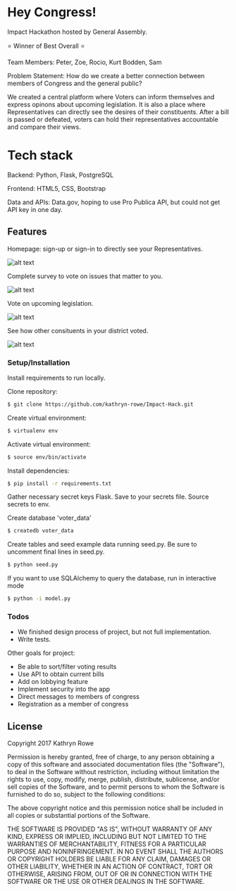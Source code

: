 # Hey Congress!

Impact Hackathon hosted by General Assembly.

:star: Winner of Best Overall :star:

Team Members: Peter, Zoe, Rocio, Kurt Bodden, Sam

Problem Statement: How do we create a better connection between members of Congress and the general public?

We created a central platform where Voters can inform themselves and express opinons about upcoming legislation. It is also a place where Representatives can directly see the desires of their constituents. After a bill is passed or defeated, voters can hold their representatives accountable and compare their views.

# Tech stack
Backend: Python, Flask, PostgreSQL

Frontend: HTML5, CSS, Bootstrap

Data and APIs: Data.gov, hoping to use Pro Publica API, but could not get API key in one day.

## Features

Homepage: sign-up or sign-in to directly see your Representatives.

![alt text](https://github.com/kathryn-rowe/Impact-Hack/blob/master/static/images/_readme-img/homepage.jpg "Homepage")

Complete survey to vote on issues that matter to you.

![alt text](https://github.com/kathryn-rowe/Tell-Me-About-the-Birds/blob/master/static/images/_readme-img/data_page.jpg "Data Page")

Vote on upcoming legislation.

![alt text](https://github.com/kathryn-rowe/Tell-Me-About-the-Birds/blob/master/static/images/_readme-img/data_page.jpg "Data Page")

See how other consituents in your district voted.

![alt text](https://github.com/kathryn-rowe/Tell-Me-About-the-Birds/blob/master/static/images/_readme-img/data_page.jpg "Data Page")

### Setup/Installation

Install requirements to run locally.

Clone repository:

```sh
$ git clone https://github.com/kathryn-rowe/Impact-Hack.git
```
Create virtual environment:

```sh
$ virtualenv env
```
Activate virtual environment:
```sh
$ source env/bin/activate
```
Install dependencies:
```sh
$ pip install -r requirements.txt
```
Gather necessary secret keys Flask. Save to your secrets file. Source secrets to env.

Create database 'voter_data'
```sh
$ createdb voter_data
```
Create tables and seed example data running seed.py. Be sure to uncomment final lines in seed.py.
```sh
$ python seed.py
```
If you want to use SQLAlchemy to query the database, run in interactive mode
```sh
$ python -i model.py
```

### Todos

 - We finished design process of project, but not full implementation. 
 - Write tests.

Other goals for project:
 - Be able to sort/filter voting results
 - Use API to obtain current bills 
 - Add on lobbying feature
 - Implement security into the app
 - Direct messages to members of congress
 - Registration as a member of congress


License
----

Copyright 2017 Kathryn Rowe

Permission is hereby granted, free of charge, to any person obtaining a copy of this software and associated documentation files (the "Software"), to deal in the Software without restriction, including without limitation the rights to use, copy, modify, merge, publish, distribute, sublicense, and/or sell copies of the Software, and to permit persons to whom the Software is furnished to do so, subject to the following conditions:

The above copyright notice and this permission notice shall be included in all copies or substantial portions of the Software.

THE SOFTWARE IS PROVIDED "AS IS", WITHOUT WARRANTY OF ANY KIND, EXPRESS OR IMPLIED, INCLUDING BUT NOT LIMITED TO THE WARRANTIES OF MERCHANTABILITY, FITNESS FOR A PARTICULAR PURPOSE AND NONINFRINGEMENT. IN NO EVENT SHALL THE AUTHORS OR COPYRIGHT HOLDERS BE LIABLE FOR ANY CLAIM, DAMAGES OR OTHER LIABILITY, WHETHER IN AN ACTION OF CONTRACT, TORT OR OTHERWISE, ARISING FROM, OUT OF OR IN CONNECTION WITH THE SOFTWARE OR THE USE OR OTHER DEALINGS IN THE SOFTWARE.


[//]: # (These are reference links used in the body of this note and get stripped out when the markdown processor does its job. There is no need to format nicely because it shouldn't be seen. Thanks SO - http://stackoverflow.com/questions/4823468/store-comments-in-markdown-syntax)


   [ebird]: <http://ebird.org/content/ebird/>

